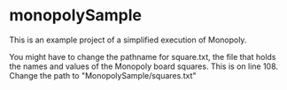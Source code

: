 # monopolySample
This is an example project of a simplified execution of Monopoly.

You might have to change the pathname for square.txt, the file that holds the names and values of the Monopoly board squares.
This is on line 108. Change the path to "MonopolySample/squares.txt"
